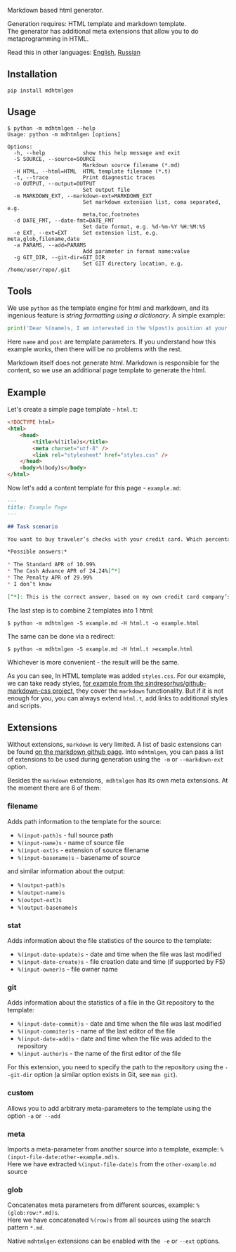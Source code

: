 Markdown based html generator.

Generation requires: HTML template and markdown template.<br />
The generator has additional meta extensions that allow you to do metaprogramming in HTML.

Read this in other languages: [English](README.md), [Russian](README.ru.md)

## Installation

```console
pip install mdhtmlgen
```

## Usage

```console
$ python -m mdhtmlgen --help
Usage: python -m mdhtmlgen [options]

Options:
  -h, --help            show this help message and exit
  -S SOURCE, --source=SOURCE
                        Markdown source filename (*.md)
  -H HTML, --html=HTML  HTML template filename (*.t)
  -t, --trace           Print diagnostic traces
  -o OUTPUT, --output=OUTPUT
                        Set output file
  -m MARKDOWN_EXT, --markdown-ext=MARKDOWN_EXT
                        Set markdown extension list, coma separated, e.g.
                        meta,toc,footnotes
  -d DATE_FMT, --date-fmt=DATE_FMT
                        Set date format, e.g. %d-%m-%Y %H:%M:%S
  -e EXT, --ext=EXT     Set extension list, e.g. meta,glob,filename,date
  -a PARAMS, --add=PARAMS
                        Add parameter in format name:value
  -g GIT_DIR, --git-dir=GIT_DIR
                        Set GIT directory location, e.g. /home/user/repo/.git
```

## Tools

We use `python` as the template engine for html and markdown, and its ingenious feature is *string formatting using a dictionary*.
A simple example:

```python
print('Dear %(name)s, I am interested in the %(post)s position at your company…' % {'name': 'Oliver', 'post': 'Sales Manager'})
```

Here `name` and `post` are template parameters. If you understand how this example works, then there will be no problems with the rest.

Markdown itself does not generate html.
Markdown is responsible for the content, so we use an additional page template to generate the html.

## Example

Let's create a simple page template - `html.t`:
```html
<!DOCTYPE html>
<html>
	<head>
		<title>%(title)s</title>
		<meta charset="utf-8" />
		<link rel="stylesheet" href="styles.css" />
	</head>
	<body>%(body)s</body>
</html>
```

Now let's add a content template for this page - `example.md`:

```markdown
---
title: Example Page
---

## Task scenario

You want to buy traveler’s checks with your credit card. Which percentage rate applies to the purchase?

*Possible answers:*

* The Standard APR of 10.99%
* The Cash Advance APR of 24.24%[^*]
* The Penalty APR of 29.99%
* I don’t know

[^*]: This is the correct answer, based on my own credit card company’s cardmember agreement.
```

The last step is to combine 2 templates into 1 html:

```console
$ python -m mdhtmlgen -S example.md -H html.t -o example.html
```

The same can be done via a redirect:

```console
$ python -m mdhtmlgen -S example.md -H html.t >example.html
```

Whichever is more convenient - the result will be the same.

As you can see, In HTML template was added `styles.css`. For our example, we can take ready styles, [for example from the sindresorhus/github-markdown-css project](https://sindresorhus.com/github-markdown-css/github-markdown.css), they cover the `markdown` functionality.
But if it is not enough for you, you can always extend `html.t`, add links to additional styles and scripts.

## Extensions

Without extensions, `markdown` is very limited. A list of basic extensions can be found [on the markdown github page](https://python-markdown.github.io/extensions/).
Into `mdhtmlgen`, you can pass a list of extensions to be used during generation using the` -m` or `--markdown-ext` option.

Besides the `markdown` extensions,` mdhtmlgen` has its own meta extensions. At the moment there are 6 of them:

### filename

Adds path information to the template for the source:

* `%(input-path)s` - full source path
* `%(input-name)s` - name of source file
* `%(input-ext)s` - extension of source filename
* `%(input-basename)s` - basename of source

and similar information about the output:

* `%(output-path)s`
* `%(output-name)s`
* `%(output-ext)s`
* `%(output-basename)s`

### stat

Adds information about the file statistics of the source to the template:

* `%(input-date-update)s` - date and time when the file was last modified
* `%(input-date-create)s` - file creation date and time (if supported by FS)
* `%(input-owner)s` - file owner name

### git

Adds information about the statistics of a file in the Git repository to the template:

* `%(input-date-commit)s` - date and time when the file was last modified
* `%(input-commiter)s` - name of the last editor of the file
* `%(input-date-add)s` - date and time when the file was added to the repository
* `%(input-author)s` - the name of the first editor of the file

For this extension, you need to specify the path to the repository using the `--git-dir` option (a similar option exists in Git, see `man git`).

### custom

Allows you to add arbitrary meta-parameters to the template using the option `-a` or` --add`

### meta

Imports a meta-parameter from another source into a template, example: `%(input-file-date:other-example.md)s`.<br />
Here we have extracted `%(input-file-date)s` from the `other-example.md` source

### glob

Concatenates meta parameters from different sources, example: `%(glob:row:*.md)s`.<br />
Here we have concatenated `%(row)s` from all sources using the search pattern `*.md`.

Native `mdhtmlgen` extensions can be enabled with the` -e` or `--ext` options.